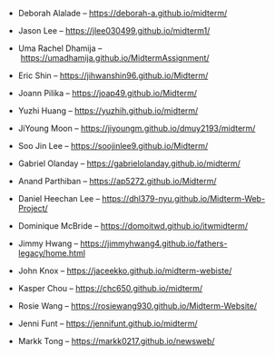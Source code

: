 -   Deborah Alalade – <https://deborah-a.github.io/midterm/>
-   Jason Lee – <https://jlee030499.github.io/midterm1/>
-   Uma Rachel Dhamija – <https://umadhamija.github.io/MidtermAssignment/>
-   Eric Shin – <https://jihwanshin96.github.io/Midterm/>
-   Joann Pilika – <https://joap49.github.io/Midterm/>
-   Yuzhi Huang – <https://yuzhih.github.io/midterm/>


-   JiYoung Moon – <https://jiyoungm.github.io/dmuy2193/midterm/>
-   Soo Jin Lee – <https://soojinlee9.github.io/Midterm/>
-   Gabriel Olanday – <https://gabrielolanday.github.io/midterm/>
-   Anand Parthiban – <https://ap5272.github.io/Midterm/>
-   Daniel Heechan Lee – <https://dhl379-nyu.github.io/Midterm-Web-Project/>
-   Dominique McBride – <https://domoitwd.github.io/itwmidterm/>


-   Jimmy Hwang – <https://jimmyhwang4.github.io/fathers-legacy/home.html>
-   John Knox – <https://jaceekko.github.io/midterm-webiste/>
-   Kasper Chou – <https://chc650.github.io/midterm/>
-   Rosie Wang – <https://rosiewang930.github.io/Midterm-Website/>
-   Jenni Funt – <https://jennifunt.github.io/midterm/>
-   Markk Tong – <https://markk0217.github.io/newsweb/>
